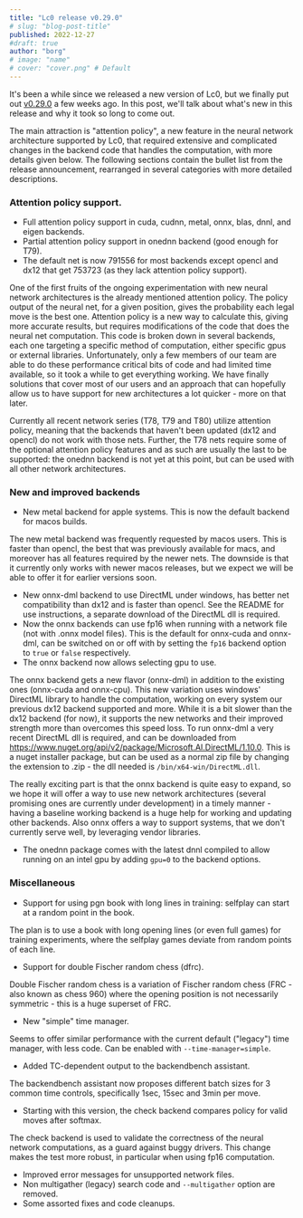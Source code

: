 ```yaml
---
title: "Lc0 release v0.29.0"
# slug: "blog-post-title"
published: 2022-12-27
#draft: true
author: "borg"
# image: "name"
# cover: "cover.png" # Default
---
```


It's been a while since we released a new version of Lc0, but we finally put out [v0.29.0](https://github.com/LeelaChessZero/lc0/releases/tag/v0.29.0) a few weeks ago. In this post, we'll talk about what's new in this release and why it took so long to come out.
<!--more-->

The main attraction is "attention policy", a new feature in the neural network architecture supported by Lc0, that required extensive and complicated changes in the backend code that handles the computation, with more details given below. The following sections contain the bullet list from the release announcement, rearranged in several categories with more detailed descriptions.

### Attention policy support.
* Full attention policy support in cuda, cudnn, metal, onnx, blas, dnnl, and eigen backends.
* Partial attention policy support in onednn backend (good enough for T79).
* The default net is now 791556 for most backends except opencl and dx12 that get 753723 (as they lack attention policy support).

One of the first fruits of the ongoing experimentation with new neural network architectures is the already mentioned attention policy. The policy output of the neural net, for a given position, gives the probability each legal move is the best one. Attention policy is a new way to calculate this, giving more accurate results, but requires modifications of the code that does the neural net computation. This code is broken down in several backends, each one targeting a specific method of computation, either specific gpus or external libraries. Unfortunately, only a few members of our team are able to do these performance critical bits of code and had limited time available, so it took a while to get everything working. We have finally solutions that cover most of our users and an approach that can hopefully allow us to have support for new architectures a lot quicker - more on that later.

Currently all recent network series (T78, T79 and T80) utilize attention policy, meaning that the backends that haven't been updated (dx12 and opencl) do not work with those nets. Further, the T78 nets require some of the optional attention policy features and as such are usually the last to be supported: the onednn backend is not yet at this point, but can be used with all other network architectures.

### New and improved backends
* New metal backend for apple systems. This is now the default backend for macos builds.

The new metal backend was frequently requested by macos users. This is faster than opencl, the best that was previously available for macs, and moreover has all features required by the newer nets. The downside is that it currently only works with newer macos releases, but we expect we will be able to offer it for earlier versions soon.

* New onnx-dml backend to use DirectML under windows, has better net compatibility than dx12 and is faster than opencl. See the README for use instructions, a separate download of the DirectML dll is required.
* Now the onnx backends can use fp16 when running with a network file (not with .onnx model files). This is the default for onnx-cuda and onnx-dml, can be switched on or off with by setting the `fp16` backend option to `true` or `false` respectively.
* The onnx backend now allows selecting gpu to use.

The onnx backend gets a new flavor (onnx-dml) in addition to the existing ones (onnx-cuda and onnx-cpu). This new variation uses windows' DirectML library to handle the computation, working on every system our previous dx12 backend supported and more. While it is a bit slower than the dx12 backend (for now), it supports the new networks and their improved strength more than overcomes this speed loss. To run onnx-dml a very recent DirectML dll is required, and can be downloaded from <https://www.nuget.org/api/v2/package/Microsoft.AI.DirectML/1.10.0>. This is a nuget installer package, but can be used as a normal zip file by changing the extension to .zip - the dll needed is `/bin/x64-win/DirectML.dll`.

The really exciting part is that the onnx backend is quite easy to expand, so we hope it will offer a way to use new network architectures (several promising ones are currently under development) in a timely manner - having a baseline working backend is a huge help for working and updating other backends. Also onnx offers a way to support systems, that we don't currently serve well, by leveraging vendor libraries.

* The onednn package comes with the latest dnnl compiled to allow running on an intel gpu by adding `gpu=0` to the backend options.

### Miscellaneous
* Support for using pgn book with long lines in training: selfplay can start at a random point in the book.

The plan is to use a book with long opening lines (or even full games) for training experiments, where the selfplay games deviate from random points of each line.

* Support for double Fischer random chess (dfrc).

Double Fischer random chess is a variation of Fischer random chess (FRC - also known as chess 960) where the opening position is not necessarily symmetric - this is a huge superset of FRC.

* New "simple" time manager.

Seems to offer similar performance with the current default ("legacy") time manager, with less code. Can be enabled with `--time-manager=simple`.

* Added TC-dependent output to the backendbench assistant.

The backendbench assistant now proposes different batch sizes for 3 common time controls, specifically 1sec, 15sec and 3min per move.

* Starting with this version, the check backend compares policy for valid moves after softmax.

The check backend is used to validate the correctness of the neural network computations, as a guard against buggy drivers. This change makes the test more robust, in particular when using fp16 computation.

* Improved error messages for unsupported network files.
* Non multigather (legacy) search code and `--multigather` option are removed.
* Some assorted fixes and code cleanups.

